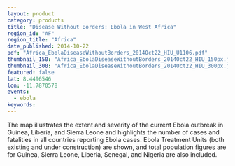 ```yaml
---
layout: product
category: products
title: "Disease Without Borders: Ebola in West Africa"
region_id: "AF"
region_title: "Africa"
date_published: 2014-10-22
pdf: "Africa_EbolaDiseaseWithoutBorders_2014Oct22_HIU_U1106.pdf"
thumbnail_150: "Africa_EbolaDiseaseWithoutBorders_2014Oct22_HIU_150px.jpg"
thumbnail_300: "Africa_EbolaDiseaseWithoutBorders_2014Oct22_HIU_300px.jpg"
featured: false
lat: 8.4496546 
lon: -11.7870578
events:
  - ebola
keywords:
---
```

The map illustrates the extent and severity of the current Ebola outbreak in Guinea, Liberia, and Sierra Leone and highlights the number of cases and fatalities in all countries reporting Ebola cases. Ebola Treatment Units (both existing and under construction) are shown, and total population figures are for Guinea, Sierra Leone, Liberia, Senegal, and Nigeria are also included.
